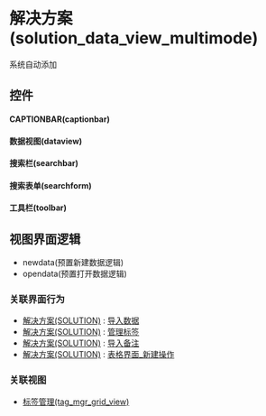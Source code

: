 # 解决方案(solution_data_view_multimode)  <!-- {docsify-ignore-all} -->


系统自动添加



## 控件
#### CAPTIONBAR(captionbar)
#### 数据视图(dataview)
#### 搜索栏(searchbar)
#### 搜索表单(searchform)
#### 工具栏(toolbar)

## 视图界面逻辑
  * newdata(预置新建数据逻辑)
  * opendata(预置打开数据逻辑)


### 关联界面行为
  * [解决方案(SOLUTION)](module/crm/solution) : [导入数据](module/crm/solution#界面行为)
  * [解决方案(SOLUTION)](module/crm/solution) : [管理标签](module/crm/solution#界面行为)
  * [解决方案(SOLUTION)](module/crm/solution) : [导入备注](module/crm/solution#界面行为)
  * [解决方案(SOLUTION)](module/crm/solution) : [表格界面_新建操作](module/crm/solution#界面行为)

### 关联视图
  * [标签管理(tag_mgr_grid_view)](app/view/tag_mgr_grid_view)

<script>
 const { createApp } = Vue
  createApp({
    data() {
      return {

      }
    }
  }).use(ElementPlus).mount('#app')
</script>